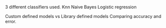 3 different classifiers used.
Knn
Naive Bayes
Logistic regression 

Custom defined models vs Library defined models
Comparing accuracy and error.
